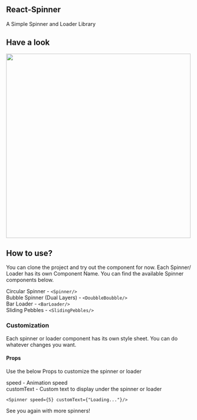 ## React-Spinner
A Simple Spinner and Loader Library 

## Have a look
<img src="https://i.ibb.co/vzNVMtr/ezgif-4-2ca2dc4101e4.gif" width="500px">



## How to use?

You can clone the project and try out the component for now. Each Spinner/ Loader has its own Component Name. You can find the available Spinner components below. 

Circular Spinner - ``` <Spinner/> ``` <br>
Bubble Spinner (Dual Layers) - ``` <DoubbleBoubble/> ``` <br>
Bar Loader - ``` <BarLoader/> ``` <br>
Sliding Pebbles - ``` <SlidingPebbles/> ``` <br>

### Customization

Each spinner or loader component has its own style sheet. You can do whatever changes you want.

#### Props

Use the below Props to customize the spinner or loader

speed - Animation speed <br>
customText - Custom text to display under the spinner or loader 

 ``` <Spinner speed={5} customText={"Loading..."}/> ```


See you again with more spinners! 




